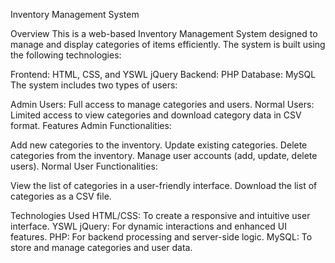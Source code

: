 Inventory Management System

Overview
This is a web-based Inventory Management System designed to manage and display categories of items efficiently. The system is built using the following technologies:

Frontend: HTML, CSS, and YSWL jQuery
Backend: PHP
Database: MySQL
The system includes two types of users:

Admin Users: Full access to manage categories and users.
Normal Users: Limited access to view categories and download category data in CSV format.
Features
Admin Functionalities:

Add new categories to the inventory.
Update existing categories.
Delete categories from the inventory.
Manage user accounts (add, update, delete users).
Normal User Functionalities:

View the list of categories in a user-friendly interface.
Download the list of categories as a CSV file.

Technologies Used
HTML/CSS: To create a responsive and intuitive user interface.
YSWL jQuery: For dynamic interactions and enhanced UI features.
PHP: For backend processing and server-side logic.
MySQL: To store and manage categories and user data.
